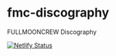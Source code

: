 # fmc-discography
FULLMOONCREW Discography

[![Netlify Status](https://api.netlify.com/api/v1/badges/6ebd6ebe-0ab5-404e-9a59-397c03ff0fb8/deploy-status)](https://app.netlify.com/sites/fullmooncrew/deploys)
